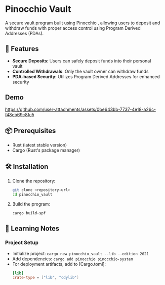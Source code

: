 # Pinocchio Vault

A secure vault program built using Pinocchio , allowing users to deposit and withdraw funds with proper access control using Program Derived Addresses (PDAs).

## 🚀 Features

- **Secure Deposits**: Users can safely deposit funds into their personal vault
- **Controlled Withdrawals**: Only the vault owner can withdraw funds
- **PDA-based Security**: Utilizes Program Derived Addresses for enhanced security

## Demo
https://github.com/user-attachments/assets/0be643bb-7737-4e18-a26c-f48eb69c8fc5


## 📦 Prerequisites

- Rust (latest stable version)
- Cargo (Rust's package manager)

## 🛠️ Installation

1. Clone the repository:
   ```bash
   git clone <repository-url>
   cd pinocchio_vault
   ```

2. Build the program:
   ```bash
   cargo build-spf
   ```

## 📝 Learning Notes

### Project Setup
- Initialize project: `cargo new pinocchio_vault --lib --edition 2021`
- Add dependencies: `cargo add pinocchio pinocchio-system`
- For deployment artifacts, add to [Cargo.toml]:
  ```toml
  [lib]
  crate-type = ["lib", "cdylib"]
